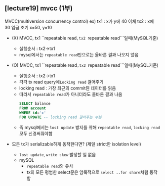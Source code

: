 ## [lecture19] mvcc (1부)

MVCC(multiversion concurrency control)
ex)
tx1 : x가 y에 40 이체
tx2 : x에 30 입금
초기 x=50, y=10

- (X) MVCC, tx1 ``repeatable read`,tx2 `repeatable read```일때(MySQL기준)
  - 실행순서 : tx2->tx1
  - mysql에서는 `repeatable read`만으로는 올바른 결과 나오지 않음
- (O) MVCC, tx1 ``repeatable read`,tx2 `repeatable read```일때(MySQL기준)

  - 실행순서 : tx2->tx1
  - 각각 tx read query에`Locking read` 걸어주기
  - locking read : 가장 최근의 commit된 데이터를 읽음
  - 따라서 `repeatable read`가 아니더라도 올바른 결과 나옴
    ```sql
    SELECT balance
    FROM account
    WHERE id='x'
    FOR UPDATE -- locking read 걸어주는 부분
    ```
  - 즉 mysql에서는 `lost update` 방지를 위해 `repeatable read`, `locking read` 모두 신경써줘야함

- 모든 tx가 serializable하게 동작한다면? (제일 strict한 isolation level)
  - `lost update`, `write skew` 발생할 일 없음
  - mySQL
    - `repeatable read`와 유사
    - tx의 모든 평범한 select문은 암묵적으로 `select ..for share`처럼 동작함
